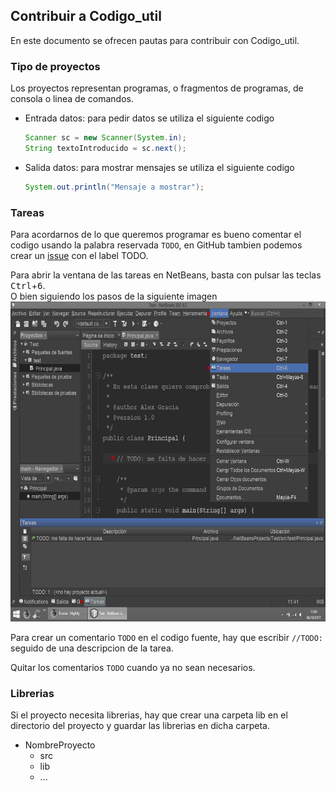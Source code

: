 ## Contribuir a Codigo_util
En este documento se ofrecen pautas para contribuir con Codigo_util.

### Tipo de proyectos
Los proyectos representan programas, o fragmentos de programas, de consola o linea de comandos.
* Entrada datos: para pedir datos se utiliza el siguiente codigo
  ```java
  Scanner sc = new Scanner(System.in);
  String textoIntroducido = sc.next();
  ```
* Salida datos: para mostrar mensajes se utiliza el siguiente codigo
  ```java
  System.out.println("Mensaje a mostrar");
  ```

### Tareas
Para acordarnos de lo que queremos programar es bueno comentar el codigo usando la palabra reservada ```TODO```, en GitHub
tambien podemos crear un [issue](../issues) con el label TODO.

Para abrir la ventana de las tareas en NetBeans, basta con pulsar las teclas <kbd>Ctrl</kbd>+<kbd>6</kbd>.
<br>O bien siguiendo los pasos de la siguiente imagen
<img src="img/TareasNetBeans.png" width="640px" height="512px"/>

Para crear un comentario ```TODO``` en el codigo fuente, hay que escribir ```//TODO: ``` seguido de una descripcion de la tarea.

Quitar los comentarios ```TODO``` cuando ya no sean necesarios.

### Librerias
Si el proyecto necesita librerias, hay que crear una carpeta lib en el directorio del proyecto y guardar las librerias en dicha carpeta.
* NombreProyecto
  * src
  * lib
  * ...
